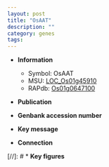 ```yaml
---
layout: post
title: "OsAAT"
description: ""
category: genes
tags: 
---
```


* **Information**  
    + Symbol: OsAAT  
    + MSU: [LOC_Os01g45910](http://rice.uga.edu/cgi-bin/ORF_infopage.cgi?orf=LOC_Os01g45910)  
    + RAPdb: [Os01g0647100](http://rapdb.dna.affrc.go.jp/viewer/gbrowse_details/irgsp1?name=Os01g0647100)  

* **Publication**  

* **Genbank accession number**  

* **Key message**  

* **Connection**  

[//]: # * **Key figures**  



